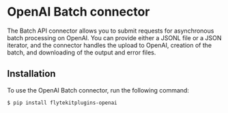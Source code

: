 # OpenAI Batch connector

The Batch API connector allows you to submit requests for asynchronous batch processing on OpenAI.
You can provide either a JSONL file or a JSON iterator, and the connector handles the upload to OpenAI,
creation of the batch, and downloading of the output and error files.

## Installation

To use the OpenAI Batch connector, run the following command:

```shell
$ pip install flytekitplugins-openai
```
